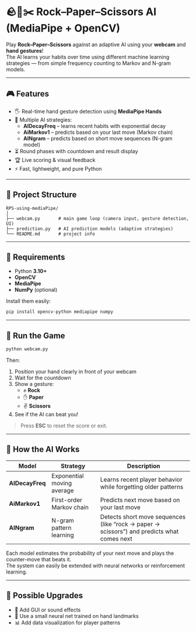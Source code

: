 # 🪨📄✂️ Rock–Paper–Scissors AI (MediaPipe + OpenCV)

Play **Rock–Paper–Scissors** against an adaptive AI using your **webcam** and **hand gestures**!  
The AI learns your habits over time using different machine learning strategies — from simple frequency counting to Markov and N-gram models.

---

## 🎮 Features

- 🖐️ Real-time hand gesture detection using **MediaPipe Hands**
- 🧠 Multiple AI strategies:
  - **AIDecayFreq** – learns recent habits with exponential decay  
  - **AiMarkov1** – predicts based on your last move (Markov chain)  
  - **AINgram** – predicts based on short move sequences (N-gram model)
- ⏳ Round phases with countdown and result display  
- 🏆 Live scoring & visual feedback  
- ⚡ Fast, lightweight, and pure Python

---

## 📂 Project Structure

```
RPS-using-mediaPipe/
│
├── webcam.py       # main game loop (camera input, gesture detection, UI)
├── prediction.py   # AI prediction models (adaptive strategies)
└── README.md       # project info
```

---

## 🧰 Requirements

- Python **3.10+**
- **OpenCV**
- **MediaPipe**
- **NumPy** (optional)

Install them easily:
```bash
pip install opencv-python mediapipe numpy
```

---

## 🚀 Run the Game

```bash
python webcam.py
```

Then:

1. Position your hand clearly in front of your webcam  
2. Wait for the countdown  
3. Show a gesture:  
   - ✊ **Rock**  
   - ✋ **Paper**  
   - ✌️ **Scissors**  
4. See if the AI can beat you!

> Press **ESC** to reset the score or exit.

---

## 🧠 How the AI Works

| Model | Strategy | Description |
|--------|-----------|-------------|
| **AIDecayFreq** | Exponential moving average | Learns recent player behavior while forgetting older patterns |
| **AiMarkov1** | First-order Markov chain | Predicts next move based on your last move |
| **AINgram** | N-gram pattern learning | Detects short move sequences (like “rock → paper → scissors”) and predicts what comes next |

Each model estimates the probability of your next move and plays the counter-move that beats it.  
The system can easily be extended with neural networks or reinforcement learning.

---

## 🧩 Possible Upgrades

- 🎨 Add GUI or sound effects  
- 🧬 Use a small neural net trained on hand landmarks  
- 📊 Add data visualization for player patterns  

